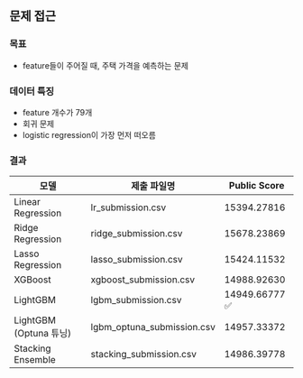 ## 문제 접근

### 목표

- feature들이 주어질 때, 주택 가격을 예측하는 문제

### 데이터 특징

- feature 개수가 79개
- 회귀 문제
- logistic regression이 가장 먼저 떠오름

### 결과

| 모델                   | 제출 파일명                | Public Score   |
| ---------------------- | -------------------------- | -------------- |
| Linear Regression      | lr_submission.csv          | 15394.27816    |
| Ridge Regression       | ridge_submission.csv       | 15678.23869    |
| Lasso Regression       | lasso_submission.csv       | 15424.11532    |
| XGBoost                | xgboost_submission.csv     | 14988.92630    |
| LightGBM               | lgbm_submission.csv        | 14949.66777 ✅ |
| LightGBM (Optuna 튜닝) | lgbm_optuna_submission.csv | 14957.33372    |
| Stacking Ensemble      | stacking_submission.csv    | 14986.39778    |
